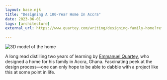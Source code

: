 ```yaml
---
layout: base.njk
title: "Designing A 100-Year Home In Accra"
date: 2023-06-01
tags: [architecture]
external_url: https://www.quartey.com/writing/designing-family-home?ref=daniel.pizza

---
```


![3D model of the home](/assets/links/quartey-accra.avif "3D model of the home")

A long read distilling two years of learning by [Emmanuel Quartey](https://twitter.com/equartey?ref=daniel.pizza "Emmanuel Quartey on Twitter"), who designed a home for his family in Accra, Ghana. Fascinating peek at the design process—one can only hope to be able to dabble with a project like this at some point in life.
